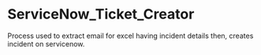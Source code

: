 # ServiceNow_Ticket_Creator
Process used to extract email for excel having incident details then, creates incident on servicenow.
